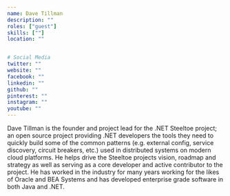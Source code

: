 ```yaml
---
name: Dave Tillman
description: ""
roles: ["guest"]
skills: [""]
location: ""


# Social Media
twitter: ""
website: ""
facebook: ""
linkedin: ""
github: ""
pinterest: ""
instagram: ""
youtube: ""
---
```

<!-- markdownlint-disable MD041-->
Dave Tillman is the founder and project lead for the .NET Steeltoe project; an open source project providing .NET developers the tools they need to quickly build some of the common patterns (e.g. external config, service discovery, circuit breakers, etc.) used in distributed systems on modern cloud platforms. He helps drive the Steeltoe projects vision, roadmap and strategy as well as serving as a core developer and active contributor to the project.  He has worked in the industry for many years working for the likes of Oracle and BEA Systems and has developed enterprise grade software in both Java and .NET.

<!--more-->